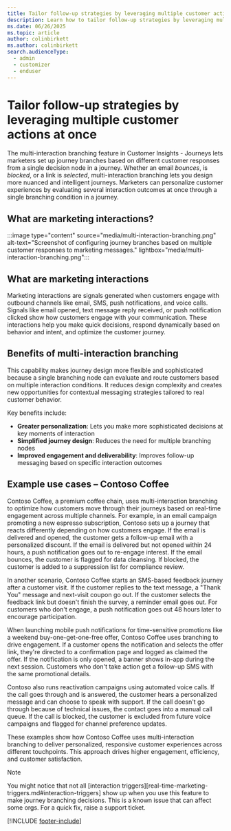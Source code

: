 ```yaml
---
title: Tailor follow-up strategies by leveraging multiple customer actions at once
description: Learn how to tailor follow-up strategies by leveraging multiple customer actions in Dynamics 365 Customer Insights - Journeys.
ms.date: 06/26/2025
ms.topic: article
author: colinbirkett
ms.author: colinbirkett
search.audienceType: 
  - admin
  - customizer
  - enduser
---
```


# Tailor follow-up strategies by leveraging multiple customer actions at once

The multi-interaction branching feature in Customer Insights - Journeys lets marketers set up journey branches based on different customer responses from a single decision node in a journey. Whether an email *bounces*, is *blocked*, or a link is *selected*, multi-interaction branching lets you design more nuanced and intelligent journeys. Marketers can personalize customer experiences by evaluating several interaction outcomes at once through a single branching condition in a journey.

## What are marketing interactions? 

:::image type="content" source="media/multi-interaction-branching.png" alt-text="Screenshot of configuring journey branches based on multiple customer responses to marketing messages." lightbox="media/multi-interaction-branching.png":::

## What are marketing interactions

Marketing interactions are signals generated when customers engage with outbound channels like email, SMS, push notifications, and voice calls. Signals like email opened, text message reply received, or push notification clicked show how customers engage with your communication. These interactions help you make quick decisions, respond dynamically based on behavior and intent, and optimize the customer journey.

## Benefits of multi-interaction branching

This capability makes journey design more flexible and sophisticated because a single branching node can evaluate and route customers based on multiple interaction conditions. It reduces design complexity and creates new opportunities for contextual messaging strategies tailored to real customer behavior.

Key benefits include:

* **Greater personalization**: Lets you make more sophisticated decisions at key moments of interaction
* **Simplified journey design**: Reduces the need for multiple branching nodes
* **Improved engagement and deliverability**: Improves follow-up messaging based on specific interaction outcomes

## Example use cases – Contoso Coffee 

Contoso Coffee, a premium coffee chain, uses multi-interaction branching to optimize how customers move through their journeys based on real-time engagement across multiple channels. For example, in an email campaign promoting a new espresso subscription, Contoso sets up a journey that reacts differently depending on how customers engage. If the email is delivered and opened, the customer gets a follow-up email with a personalized discount. If the email is delivered but not opened within 24 hours, a push notification goes out to re-engage interest. If the email bounces, the customer is flagged for data cleansing. If blocked, the customer is added to a suppression list for compliance review. 

In another scenario, Contoso Coffee starts an SMS-based feedback journey after a customer visit. If the customer replies to the text message, a "Thank You" message and next-visit coupon go out. If the customer selects the feedback link but doesn't finish the survey, a reminder email goes out. For customers who don't engage, a push notification goes out 48 hours later to encourage participation. 

When launching mobile push notifications for time-sensitive promotions like a weekend buy-one-get-one-free offer, Contoso Coffee uses branching to drive engagement. If a customer opens the notification and selects the offer link, they're directed to a confirmation page and logged as claimed the offer. If the notification is only opened, a banner shows in-app during the next session. Customers who don't take action get a follow-up SMS with the same promotional details. 

Contoso also runs reactivation campaigns using automated voice calls. If the call goes through and is answered, the customer hears a personalized message and can choose to speak with support. If the call doesn't go through because of technical issues, the contact goes into a manual call queue. If the call is blocked, the customer is excluded from future voice campaigns and flagged for channel preference updates. 

These examples show how Contoso Coffee uses multi-interaction branching to deliver personalized, responsive customer experiences across different touchpoints. This approach drives higher engagement, efficiency, and customer satisfaction.

> [!Note]
> You might notice that not all [interaction triggers][real-time-marketing-triggers.md#interaction-triggers] show up when you use this feature to make journey branching decisions. This is a known issue that can affect some orgs. For a quick fix, raise a support ticket.

[!INCLUDE [footer-include](./includes/footer-banner.md)]
